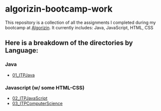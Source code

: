 # algorizin-bootcamp-work
This repository is a collection of all the assignments I completed during my bootcamp at [Algorizin](https://algorizin.com/).
It currently includes: Java, JavaScript, HTML, CSS 

## Here is a breakdown of the directories by Language:

### Java
* [01_ITPJava](https://github.com/smeraldoflower/algorizin-bootcamp-work/tree/master/01_ITPJava)

### Javascript (w/ some HTML-CSS)
* [02_ITPJavaScript](https://github.com/smeraldoflower/algorizin-bootcamp-work/tree/master/02_ITPJavaScript)
* [03_ITPComputerScience](https://github.com/smeraldoflower/algorizin-bootcamp-work/tree/master/03_ITPComputerScience)
